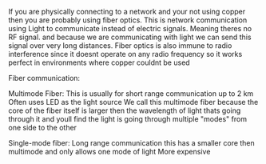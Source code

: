 If you are physically connecting to a network and your not using copper then you are probably using fiber optics. This is network communication using Light to communicate instead of electric signals. Meaning theres no RF signal. and because we are communicating with light we can send this signal over very long distances. Fiber optics is also immune to radio interference since it doesnt operate on any radio frequency so it works perfect in environments where copper couldnt be used


Fiber communication:







Multimode Fiber:
This is usually for short range communication up to 2 km 
Often uses LED as the light source 
We call this multimode fiber because the core of the fiber itself is larger then the wavelength of light thats going through it and youll find the light is going through multiple "modes" from one side to the other 



Single-mode fiber:
Long range communication 
this has a smaller core then multimode and only allows one mode of light 
More expensive
